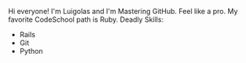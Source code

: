 Hi everyone! I'm Luigolas and I'm Mastering GitHub. Feel like a pro.
My favorite CodeSchool path is Ruby.
Deadly Skills:
* Rails
* Git
* Python